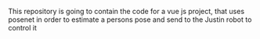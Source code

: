 This repository is going to contain the code for a vue js project, that uses posenet in order to estimate a persons pose and send to the Justin robot to control it

